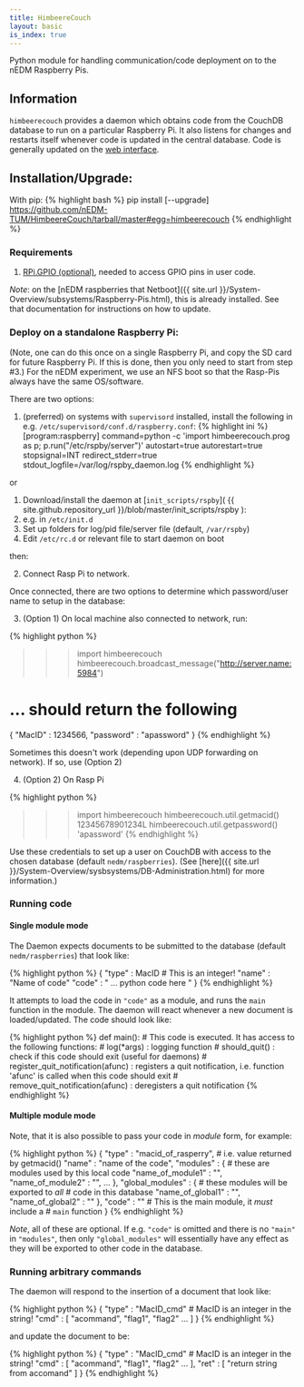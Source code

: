 ```yaml
---
title: HimbeereCouch
layout: basic
is_index: true
---
```


Python module for handling communication/code deployment on to the nEDM
Raspberry Pis.

## Information

`himbeerecouch` provides a daemon which obtains code from the CouchDB database
to run on a particular Raspberry Pi.  It also listens for changes and restarts
itself whenever code is updated in the central database.  Code is generally
updated on the [web interface](http://db.nedm1/page/control/nedm/raspberries).

## Installation/Upgrade:

With pip:
{% highlight bash %}
pip install [--upgrade] https://github.com/nEDM-TUM/HimbeereCouch/tarball/master#egg=himbeerecouch
{% endhighlight %}

### Requirements

1. [RPi.GPIO (optional)](https://pypi.python.org/pypi/RPi.GPIO), needed to access GPIO pins in user code.

_Note_: on the
[nEDM raspberries that Netboot]({{ site.url }}/System-Overview/subsystems/Raspberry-Pis.html), this is already installed.
See that documentation for instructions on how to update.

### Deploy on a standalone Raspberry Pi:
(Note, one can do this once on a single Raspberry Pi, and
copy the SD card for future Raspberry Pi.  If this is done, then you only need
to start from step #3.)  For the nEDM experiment, we use an NFS boot so that
the Rasp-Pis always have the same OS/software.

There are two options:

1.  (preferred) on systems with `supervisord` installed, install the following in e.g. `/etc/supervisord/conf.d/raspberry.conf`:
{% highlight ini %}
[program:raspberry]
command=python -c 'import himbeerecouch.prog as p; p.run("/etc/rspby/server")'
autostart=true
autorestart=true
stopsignal=INT
redirect_stderr=true
stdout_logfile=/var/log/rspby_daemon.log
{% endhighlight %}

or

1.  Download/install the daemon at [`init_scripts/rspby`]( {{ site.github.repository_url }}/blob/master/init_scripts/rspby ):
  1. e.g. in ```/etc/init.d```
  1. Set up folders for log/pid file/server file (default, ```/var/rspby```)
  1. Edit ```/etc/rc.d``` or relevant file to start daemon on boot

then:

2. Connect Rasp Pi to network.

Once connected, there are two options to determine which password/user name to
setup in the database:

3. (Option 1) On local machine also connected to network, run:

{% highlight python %}
>>> import himbeerecouch
>>> himbeerecouch.broadcast_message("http://server.name:5984")
# ... should return the following
{ "MacID" : 1234566, "password" : "apassword" }
{% endhighlight %}

  Sometimes this doesn't work (depending upon UDP forwarding on network).  If so, use (Option 2)

4. (Option 2) On Rasp Pi

{% highlight python %}
>>> import himbeerecouch
>>> himbeerecouch.util.getmacid()
12345678901234L
>>> himbeerecouch.util.getpassword()
'apassword'
{% endhighlight %}

Use these credentials to set up a user on CouchDB with access to the chosen
database (default `nedm/raspberries`).  (See [here]({{ site.url }}/System-Overview/sysbsystems/DB-Administration.html)
for more information.)

### Running code

#### Single module mode
The Daemon expects documents to be submitted to the database (default
`nedm/raspberries`) that look like:

{% highlight python %}
{
  "type" : MacID # This is an integer!
  "name" : "Name of code"
  "code" : "   ... python code here "
}
{% endhighlight %}

It attempts to load the code in `"code"` as a module, and runs the `main`
function in the module.  The daemon will react whenever a new document is
loaded/updated.  The code should look like:

{% highlight python %}
def main():
    # This code is executed.  It has access to the following functions:
    #     log(*args)  : logging function
    #     should_quit()  : check if this code should exit (useful for daemons)
    #     register_quit_notification(afunc)  : registers a quit notification, i.e. function 'afunc' is called when this code should exit
    #     remove_quit_notification(afunc)  : deregisters a quit notification
{% endhighlight %}

#### Multiple module mode
Note, that it is also possible to pass your code in _module_ form, for example:

{% highlight python %}
{
  "type" : "macid_of_rasperry<int>", # i.e. value returned by getmacid()
  "name" : "name of the code",
  "modules" : { # these are modules used by this local code
    "name_of_module1" : "<python code>",
    "name_of_module2" : "<python code>",
    ...
  },
  "global_modules" : { # these modules will be exported to *all*
                       # code in this database
    "name_of_global1" : "<python code>",
    "name_of_global2" : "<python code>"
  },
  "code" : "<python code>" # This is the main module, it *must* include a
                           # `main` function
}
{% endhighlight %}

*Note*, all of these are optional.  If e.g. `"code"` is omitted and there is no `"main"` in `"modules"`, then only
`"global_modules"` will essentially have any effect as they will be exported
to other code in the database.

### Running arbitrary commands

The daemon will respond to the insertion of a document that look like:

{% highlight python %}
    {
      "type" : "MacID_cmd" # MacID is an integer in the string!
      "cmd" : [ "acommand", "flag1", "flag2" ... ]
    }
{% endhighlight %}

and update the document to be:

{% highlight python %}
    {
      "type" : "MacID_cmd" # MacID is an integer in the string!
      "cmd" : [ "acommand", "flag1", "flag2" ... ],
      "ret" : [ "return string from accomand" ]
    }
{% endhighlight %}
